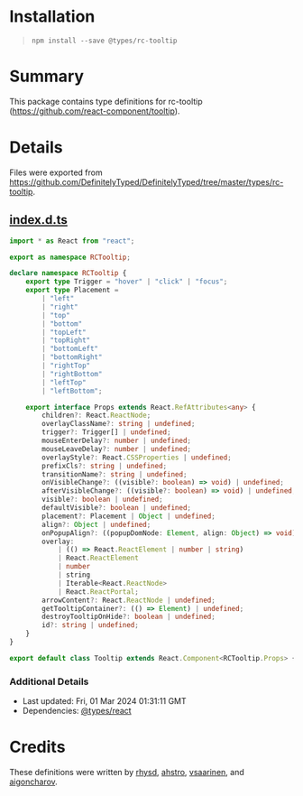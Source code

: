 # Installation
> `npm install --save @types/rc-tooltip`

# Summary
This package contains type definitions for rc-tooltip (https://github.com/react-component/tooltip).

# Details
Files were exported from https://github.com/DefinitelyTyped/DefinitelyTyped/tree/master/types/rc-tooltip.
## [index.d.ts](https://github.com/DefinitelyTyped/DefinitelyTyped/tree/master/types/rc-tooltip/index.d.ts)
````ts
import * as React from "react";

export as namespace RCTooltip;

declare namespace RCTooltip {
    export type Trigger = "hover" | "click" | "focus";
    export type Placement =
        | "left"
        | "right"
        | "top"
        | "bottom"
        | "topLeft"
        | "topRight"
        | "bottomLeft"
        | "bottomRight"
        | "rightTop"
        | "rightBottom"
        | "leftTop"
        | "leftBottom";

    export interface Props extends React.RefAttributes<any> {
        children?: React.ReactNode;
        overlayClassName?: string | undefined;
        trigger?: Trigger[] | undefined;
        mouseEnterDelay?: number | undefined;
        mouseLeaveDelay?: number | undefined;
        overlayStyle?: React.CSSProperties | undefined;
        prefixCls?: string | undefined;
        transitionName?: string | undefined;
        onVisibleChange?: ((visible?: boolean) => void) | undefined;
        afterVisibleChange?: ((visible?: boolean) => void) | undefined;
        visible?: boolean | undefined;
        defaultVisible?: boolean | undefined;
        placement?: Placement | Object | undefined;
        align?: Object | undefined;
        onPopupAlign?: ((popupDomNode: Element, align: Object) => void) | undefined;
        overlay:
            | (() => React.ReactElement | number | string)
            | React.ReactElement
            | number
            | string
            | Iterable<React.ReactNode>
            | React.ReactPortal;
        arrowContent?: React.ReactNode | undefined;
        getTooltipContainer?: (() => Element) | undefined;
        destroyTooltipOnHide?: boolean | undefined;
        id?: string | undefined;
    }
}

export default class Tooltip extends React.Component<RCTooltip.Props> {}

````

### Additional Details
 * Last updated: Fri, 01 Mar 2024 01:31:11 GMT
 * Dependencies: [@types/react](https://npmjs.com/package/@types/react)

# Credits
These definitions were written by [rhysd](https://github.com/rhysd), [ahstro](https://github.com/ahstro), [vsaarinen](https://github.com/vsaarinen), and [aigoncharov](https://github.com/aigoncharov).
